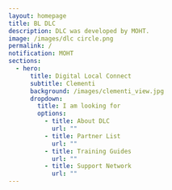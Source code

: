 ```yaml
---
layout: homepage
title: BL DLC
description: DLC was developed by MOHT.
image: /images/dlc circle.png
permalink: /
notification: MOHT
sections:
  - hero:
      title: Digital Local Connect
      subtitle: Clementi
      background: /images/clementi_view.jpg
      dropdown:
        title: I am looking for
        options:
          - title: About DLC
            url: ""
          - title: Partner List
            url: ""
          - title: Training Guides
            url: ""
          - title: Support Network
            url: ""
---
```


